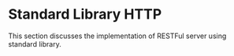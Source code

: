 # Standard Library HTTP

This section discusses the implementation of RESTFul server using standard library.
